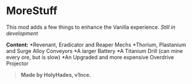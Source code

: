 # MoreStuff

This mod adds a few things to enhance the Vanilla experience.
*Still in development*

**Content:**
*Revenant, Eradicator and Reaper Mechs
*Thorium, Plastanium and Surge Alloy Conveyors
*A larger Battery
*A Titanium Drill (can mine every ore, but is slow)
*An Upgraded and more expensive Overdrive Projector

> **Made by HolyHades, v1nce.**
